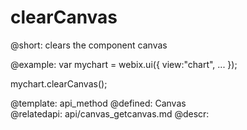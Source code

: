 clearCanvas
=============



@short:
	clears the component canvas



@example:
var mychart = webix.ui({
	view:"chart", 
    ...
});

mychart.clearCanvas();

@template:	api_method
@defined:	Canvas	
@relatedapi:
	api/canvas_getcanvas.md
@descr:


